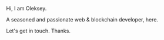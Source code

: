 Hi, I am Oleksey.

A seasoned and passionate web & blockchain developer, here. 

Let's get in touch.
Thanks.
